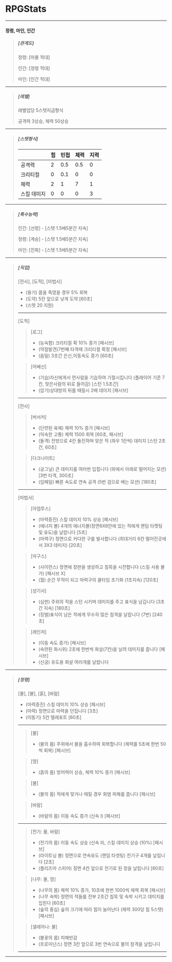 # RPGStats

---

#### 정령, 마인, 인간

> ##### [관계도]
>
> 정령: [마물 적대]
>
> 인간: [정령 적대]
>
> 마인: [인간 적대]

---

> ##### [레벨]
>
> 레벨업당 5스텟지급형식
>
> 공격력 3상승, 체력 50상승

---

> ##### [스텟형식]
>
> | | 힘 | 민첩 | 체력 | 지력 |
> |---|---|---|---|---|
> | 공격력 | 2 | 0.5 | 0.5 | 0 |
> | 크리티컬 | 0 | 0.1 | 0 | 0 |
> | 체력 | 2 | 1 | 7 | 1 |
> | 스킬 데미지 | 0 | 0 | 0 | 3 |

---

> ##### [특수능력]
>
> 인간: [선령] - [스텟 1.5배5분간 지속]  
>
> 정령: [계승] - [스텟 1.5배5분간 지속]
>
> 마인: [진화] - [스텟 1.5배5분간 지속]

---

> ##### [직업]
> [전사], [도적], [마법사]
> - (용기) 몹을 죽였을 경우 5% 회복
> - (도약) 5칸 앞으로 낮게 도약 [60초]
> - (스텟 20 지원)
> ---
> [도적]
> > [로그]
> > - (능숙함) 크리티컬 확 10% 증가 [패시브]
> > - (약점발견)7번째 타격때 크리티컬 확정 [패시브]
> > - (음밀) 3초간 은신,이동속도 증가 [60초]
>
> > [어쌔신]
> > - (기습)자신에게서 먼사람을 기습하여 기절시킵니다 (플레이어 기준 7칸, 맞은사람의 뒤로 들어감) [스턴 1.5초간]
> > - (암기)상대방의 뒤를 때릴시 2배 데미지 [패시브]
> ---
> [전사]
> > [버서커]
> > - (단련된 육체) 체력 10% 증가 [패시브]
> > - (익숙한 고통) 체력 1500 회복 [60초, 패시브]
> > - (돌격) 전방으로 4칸 돌진하며 맞은 적 (좌우 1칸씩) 데미지 [스턴 2초간, 60초]
>
> > [다크나이트]
> > - (궁그닐) 큰 데미지를 여러번 입힙니다 (위에서 아래로 떨어지는 모션) [3번 타격, 300초]
> > - (임페일) 빠른 속도로 연속 공격 (5번 검으로 베는 모션) [180초]
> ---
> [마법사]
> > [아뎁투스]
> > - (마력증진) 스킬 데미지 10% 상승 [패시브]
> > - (에너지 볼) 4개의 애너지볼(정면6X6안에 있는 적에게 랜덤 타켓팅 및 유도)을 날랍니다 [5초]
> > - (마력구) 정면으로 커다란 구를 발사합니다 (최대거리 6칸 떨어진곳에서 3X3 데미지) [20초]
>
> > [마구스]
> > - (사이런스) 정면에 장판을 생성하고 침묵을 시전합니다 (스킬 사용 불가) [패시브 X]
> > - (월) 순간 무적이 되고 마력구의 쿨타임 초기화 (1초지속) [120초]
>
> > [성기사]
> > - (심판) 주위의 적을 스턴 시키며 데미지를 주고 표식을 남깁니다 (3초간 지속) [180초]
> > - (징벌)표식이 남은 적에게 무수히 많은 참격을 날랍니다 (7번) [240초]
>
> > [레인저]
> > - (이동 속도 증가) [패시브]
> > - (숙련된 화시위) 2초에 한번씩 화살(7칸)을 날려 데미지를 줍니다 [패시브]
> > - (신궁) 유도용 화살 여러개를 날랍니다
---
> ##### [정령]
> [물], [불], [흙], [바람]
> - (마력증진) 스킬 데미지 10% 상승 [패시브]
> - (마력) 정면으로 마력을 던집니다 [3초]
> - (이동기) 5칸 텔레포트 [60초]
> ---
> > [물]
> > - (물의 몸) 주위에서 물을 흡수하여 회복합니다 (체력를 5초에 한번 50씩 회복) [패시브]
>
> > [땅]
> > - (흙의 몸) 방어력이 상승, 체력 10% 증가 [패시브]
>
> > [불]
> > - (불의 몸) 적에게 맞거나 때릴 경우 화염 피해를 줍니다 [패시브]
>
> > [바람]
> > - (바람의 몸) 이동 속도 증가 (신속 I) [패시브]
> ---
> > [전기: 물, 바람]
> > - (전기의 몸) 이동 속도 상승 (신속 II), 스킬 데미지 상승 (10%) [패시브]
> > - (라이트닝 볼) 정면으로 연속유도 (랜덤 타겟팅) 전기구 4개를 날립니다 [2초]
> > - (플리즈마 스피어) 정면 4칸 앞으로 전기로 된 창을 날립니다 [60초]
>
> > [나무: 물, 땅]
> > - (나무의 몸) 체력 10% 증가, 10초에 한번 1000씩 체력 회복 [패시브]
> > - (나무 속박) 정면의 적들를 전부 2초간 침묵 및 속박 시키고 데미지를 입힌다 [60초]
> > - (숲의 중심) 숲의 크기에 따라 힘이 늘어난다 (체력 300당 힘 5스탯) [패시브]
>
> > [샐레아나: 불]
> > - (불꽃의 몸) 피해반감
> > - (프로미넌스) 정면 3칸 앞으로 3번 연속으로 불의 참격을 날립니다
> ---
---

